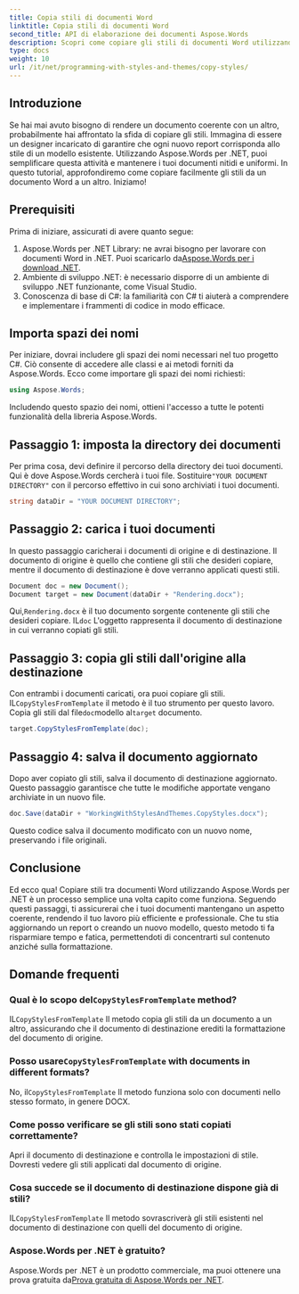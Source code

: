 ```yaml
---
title: Copia stili di documenti Word
linktitle: Copia stili di documenti Word
second_title: API di elaborazione dei documenti Aspose.Words
description: Scopri come copiare gli stili di documenti Word utilizzando Aspose.Words per .NET. Segui la nostra guida passo passo per garantire una formattazione coerente dei documenti senza sforzo.
type: docs
weight: 10
url: /it/net/programming-with-styles-and-themes/copy-styles/
---
```

## Introduzione

Se hai mai avuto bisogno di rendere un documento coerente con un altro, probabilmente hai affrontato la sfida di copiare gli stili. Immagina di essere un designer incaricato di garantire che ogni nuovo report corrisponda allo stile di un modello esistente. Utilizzando Aspose.Words per .NET, puoi semplificare questa attività e mantenere i tuoi documenti nitidi e uniformi. In questo tutorial, approfondiremo come copiare facilmente gli stili da un documento Word a un altro. Iniziamo!

## Prerequisiti

Prima di iniziare, assicurati di avere quanto segue:

1.  Aspose.Words per .NET Library: ne avrai bisogno per lavorare con documenti Word in .NET. Puoi scaricarlo da[Aspose.Words per i download .NET](https://releases.aspose.com/words/net/).
2. Ambiente di sviluppo .NET: è necessario disporre di un ambiente di sviluppo .NET funzionante, come Visual Studio.
3. Conoscenza di base di C#: la familiarità con C# ti aiuterà a comprendere e implementare i frammenti di codice in modo efficace.

## Importa spazi dei nomi

Per iniziare, dovrai includere gli spazi dei nomi necessari nel tuo progetto C#. Ciò consente di accedere alle classi e ai metodi forniti da Aspose.Words. Ecco come importare gli spazi dei nomi richiesti:

```csharp
using Aspose.Words;
```

Includendo questo spazio dei nomi, ottieni l'accesso a tutte le potenti funzionalità della libreria Aspose.Words.

## Passaggio 1: imposta la directory dei documenti

 Per prima cosa, devi definire il percorso della directory dei tuoi documenti. Qui è dove Aspose.Words cercherà i tuoi file. Sostituire`"YOUR DOCUMENT DIRECTORY"` con il percorso effettivo in cui sono archiviati i tuoi documenti.

```csharp
string dataDir = "YOUR DOCUMENT DIRECTORY";
```

## Passaggio 2: carica i tuoi documenti

In questo passaggio caricherai i documenti di origine e di destinazione. Il documento di origine è quello che contiene gli stili che desideri copiare, mentre il documento di destinazione è dove verranno applicati questi stili. 

```csharp
Document doc = new Document();
Document target = new Document(dataDir + "Rendering.docx");
```

 Qui,`Rendering.docx` è il tuo documento sorgente contenente gli stili che desideri copiare. IL`doc` L'oggetto rappresenta il documento di destinazione in cui verranno copiati gli stili.

## Passaggio 3: copia gli stili dall'origine alla destinazione

 Con entrambi i documenti caricati, ora puoi copiare gli stili. IL`CopyStylesFromTemplate` il metodo è il tuo strumento per questo lavoro. Copia gli stili dal file`doc`modello al`target` documento.

```csharp
target.CopyStylesFromTemplate(doc);
```

## Passaggio 4: salva il documento aggiornato

Dopo aver copiato gli stili, salva il documento di destinazione aggiornato. Questo passaggio garantisce che tutte le modifiche apportate vengano archiviate in un nuovo file.

```csharp
doc.Save(dataDir + "WorkingWithStylesAndThemes.CopyStyles.docx");
```

Questo codice salva il documento modificato con un nuovo nome, preservando i file originali.

## Conclusione

Ed ecco qua! Copiare stili tra documenti Word utilizzando Aspose.Words per .NET è un processo semplice una volta capito come funziona. Seguendo questi passaggi, ti assicurerai che i tuoi documenti mantengano un aspetto coerente, rendendo il tuo lavoro più efficiente e professionale. Che tu stia aggiornando un report o creando un nuovo modello, questo metodo ti fa risparmiare tempo e fatica, permettendoti di concentrarti sul contenuto anziché sulla formattazione.

## Domande frequenti

###  Qual è lo scopo del`CopyStylesFromTemplate` method?  
 IL`CopyStylesFromTemplate` Il metodo copia gli stili da un documento a un altro, assicurando che il documento di destinazione erediti la formattazione del documento di origine.

###  Posso usare`CopyStylesFromTemplate` with documents in different formats?  
 No, il`CopyStylesFromTemplate` Il metodo funziona solo con documenti nello stesso formato, in genere DOCX.

### Come posso verificare se gli stili sono stati copiati correttamente?  
Apri il documento di destinazione e controlla le impostazioni di stile. Dovresti vedere gli stili applicati dal documento di origine.

### Cosa succede se il documento di destinazione dispone già di stili?  
 IL`CopyStylesFromTemplate` Il metodo sovrascriverà gli stili esistenti nel documento di destinazione con quelli del documento di origine.

### Aspose.Words per .NET è gratuito?  
 Aspose.Words per .NET è un prodotto commerciale, ma puoi ottenere una prova gratuita da[Prova gratuita di Aspose.Words per .NET](https://releases.aspose.com/).